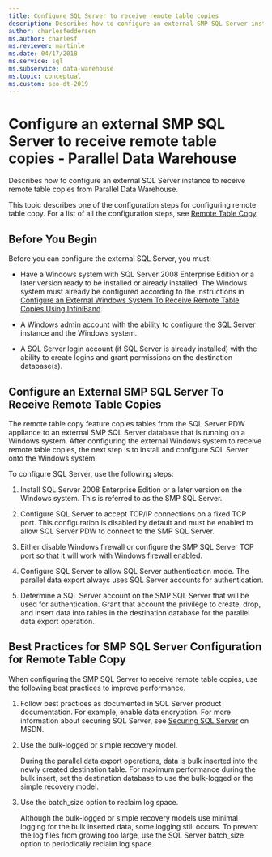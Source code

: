 ```yaml
---
title: Configure SQL Server to receive remote table copies
description: Describes how to configure an external SMP SQL Server instance to receive remote table copies from Parallel Data Warehouse.
author: charlesfeddersen
ms.author: charlesf
ms.reviewer: martinle
ms.date: 04/17/2018
ms.service: sql
ms.subservice: data-warehouse
ms.topic: conceptual
ms.custom: seo-dt-2019
---
```


# Configure an external SMP SQL Server to receive remote table copies - Parallel Data Warehouse
Describes how to configure an external SQL Server instance to receive remote table copies from Parallel Data Warehouse.  

This topic describes one of the configuration steps for configuring remote table copy. For a list of all the configuration steps, see [Remote Table Copy](remote-table-copy.md).  
  
## Before You Begin  
Before you can configure the external SQL Server, you must:  
  
-   Have a Windows system with SQL Server 2008 Enterprise Edition or a later version ready to be installed or already installed. The Windows system must already be configured according to the instructions in [Configure an External Windows System To Receive Remote Table Copies Using InfiniBand](configure-an-external-windows-system-to-receive-remote-table-copies-using-infiniband.md).  
  
-   A Windows admin account with the ability to configure the SQL Server instance and the Windows system.  
  
-   A SQL Server login account (if SQL Server is already installed) with the ability to create logins and grant permissions on the destination database(s).  
  
## <a name="HowToSQLServer"></a>Configure an External SMP SQL Server To Receive Remote Table Copies  
The remote table copy feature copies tables from the SQL Server PDW appliance to an external SMP SQL Server database that is running on a Windows system. After configuring the external Windows system to receive remote table copies, the next step is to install and configure SQL Server onto the Windows system.  
  
To configure SQL Server, use the following steps:  
  
1.  Install SQL Server 2008 Enterprise Edition or a later version on the Windows system. This is referred to as the SMP SQL Server.  
  
2.  Configure SQL Server to accept TCP/IP connections on a fixed TCP port. This configuration is disabled by default and must be enabled to allow SQL Server PDW to connect to the SMP SQL Server.  
  
3.  Either disable Windows firewall or configure the SMP SQL Server TCP port so that it will work with Windows firewall enabled.  
  
4.  Configure SQL Server to allow SQL Server authentication mode. The parallel data export always uses SQL Server accounts for authentication.  
  
5.  Determine a SQL Server account on the SMP SQL Server that will be used for authentication. Grant that account the privilege to create, drop, and insert data into tables in the destination database for the parallel data export operation.  
  
## <a name="BPSQLConfig"></a>Best Practices for SMP SQL Server Configuration for Remote Table Copy  
When configuring the SMP SQL Server to receive remote table copies, use the following best practices to improve performance.  
  
1.  Follow best practices as documented in SQL Server product documentation. For example, enable data encryption. For more information about securing SQL Server, see [Securing SQL Server](../relational-databases/security/securing-sql-server.md) on MSDN.  
  
2.  Use the bulk-logged or simple recovery model.  
  
    During the parallel data export operations, data is bulk inserted into the newly created destination table. For maximum performance during the bulk insert, set the destination database to use the bulk-logged or the simple recovery model.  
  
3.  Use the batch_size option to reclaim log space.  
  
    Although the bulk-logged or simple recovery models use minimal logging for the bulk inserted data, some logging still occurs. To prevent the log files from growing too large, use the SQL Server batch_size option to periodically reclaim log space.  
  
<!-- MISSING LINKS 
## See Also  
[Common Metadata Query Examples &#40;SQL Server PDW&#41;](../sqlpdw/common-metadata-query-examples-sql-server-pdw.md)  
-->
  
